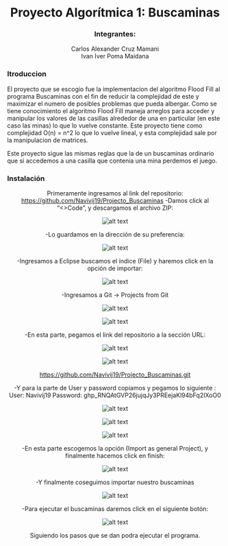 <div align="center">
  
  # Proyecto Algorítmica 1: Buscaminas
  ### Integrantes: 
  Carlos Alexander Cruz Mamani<br/>
  Ivan Iver Poma Maidana<br/>
    
</div>

### Itroduccion

El proyecto que se escogio fue la implementacion del algoritmo Flood Fill al programa Buscaminas con el fin de reducir la complejidad de este y maximizar el numero de posibles problemas que pueda albergar. 
Como se tiene conocimiento el algoritmo Flood Fill maneja arreglos para acceder y manipular los valores de las casillas alrededor de una en particular (en este caso las minas) lo que lo vuelve constante.
Este proyecto tiene como complejidad O(n) = n^2 lo que lo vuelve lineal, y esta complejidad sale por la manipulacion de matrices. 

Este proyecto sigue las mismas reglas que la de un buscaminas ordinario que si accedemos a una casilla que contenia una mina perdemos el juego.<br/>

### Instalación

<div align="center">
  
  Primeramente ingresamos al link del repositorio: https://github.com/Navivij19/Projecto_Buscaminas
  -Damos click al “<>Code”, y descargamos el archivo ZIP:
  
  ![alt text](https://github.com/tarnishedAlexander/Algoritmica_Proyecto/blob/main/IMAGENES/1.png)
  
  -Lo guardamos en la dirección de su preferencia:
  
  ![alt text](https://github.com/tarnishedAlexander/Algoritmica_Proyecto/blob/main/IMAGENES/2.png)
  
  -Ingresamos a Eclipse buscamos el índice (File) y haremos click en la opción de importar:
  
  ![alt text](https://github.com/tarnishedAlexander/Algoritmica_Proyecto/blob/main/IMAGENES/3.png)
  
  -Ingresamos a Git -> Projects from Git

  ![alt text](https://github.com/tarnishedAlexander/Algoritmica_Proyecto/blob/main/IMAGENES/4.png)
  
  ![alt text](https://github.com/tarnishedAlexander/Algoritmica_Proyecto/blob/main/IMAGENES/5.png)

  -En esta parte, pegamos el link del repositorio a la sección URL:

  ![alt text](https://github.com/tarnishedAlexander/Algoritmica_Proyecto/blob/main/IMAGENES/6.png)
  
  ![alt text](https://github.com/tarnishedAlexander/Algoritmica_Proyecto/blob/main/IMAGENES/7.png)
  
  https://github.com/Navivij19/Projecto_Buscaminas.git

  -Y para la parte de User y password copiamos y pegamos lo siguiente :
  User: Navivij19
  Password: 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
  
  ![alt text](https://github.com/tarnishedAlexander/Algoritmica_Proyecto/blob/main/IMAGENES/8.png)
  
  ![alt text](https://github.com/tarnishedAlexander/Algoritmica_Proyecto/blob/main/IMAGENES/9.png)
  
  ![alt text](https://github.com/tarnishedAlexander/Algoritmica_Proyecto/blob/main/IMAGENES/10.png)
  
  -En esta parte escogemos la opción (Import as general Project), y finalmente hacemos click en finish:
  
  ![alt text](https://github.com/tarnishedAlexander/Algoritmica_Proyecto/blob/main/IMAGENES/11.png)
  
  -Y finalmente coseguimos importar nuestro buscaminas
  
  ![alt text](https://github.com/tarnishedAlexander/Algoritmica_Proyecto/blob/main/IMAGENES/12.png)
  
  -Para ejecutar el buscaminas daremos click en el siguiente botón:

  ![alt text](https://github.com/tarnishedAlexander/Algoritmica_Proyecto/blob/main/IMAGENES/13.png)
  
  Siguiendo los pasos que se dan podra ejecutar el programa.
</div>
  
  
